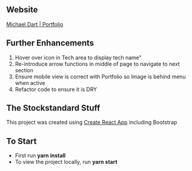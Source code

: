 ## Website

[Michael Dart | Portfolio](https://mickeydee.me/)

## Further Enhancements 
1. Hover over icon in Tech area to display tech name"
2. Re-introduce arrow functions in middle of page to navigate to next section
3. Ensure mobile view is correct with Portfolio so Image is behind menu when active
4. Refactor code to ensure it is DRY





## The Stockstandard Stuff

This project was created using [Create React App](https://github.com/facebook/create-react-app) including Bootstrap 

## To Start

- First run **yarn install**
- To view the project locally, run **yarn start**